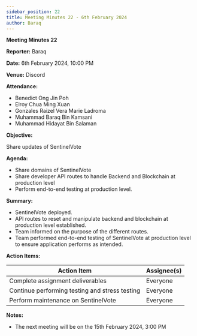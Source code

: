 ```yaml
---
sidebar_position: 22
title: Meeting Minutes 22 - 6th February 2024
author: Baraq
---
```


**Meeting Minutes 22**

**Reporter:** Baraq

**Date:** 6th February 2024, 10:00 PM

**Venue:** Discord

**Attendance:**

- Benedict Ong Jin Poh
- Elroy Chua Ming Xuan
- Gonzales Raizel Vera Marie Ladroma
- Muhammad Baraq Bin Kamsani
- Muhammad Hidayat Bin Salaman

**Objective:**

Share updates of SentinelVote 

**Agenda:**

- Share domains of SentinelVote 
- Share developer API routes to handle Backend and Blockchain at production level 
- Perform end-to-end testing at production level.

**Summary:**

- SentinelVote deployed. 
- API routes to reset and manipulate backend and blockchain at production level established. 
- Team informed on the purpose of the different routes. 
- Team performed end-to-end testing of SentinelVote at production level to ensure application performs as intended. 

**Action Items:**

| Action Item                                     | Assignee(s) |
| ----------------------------------------------- | ----------- |
| Complete assignment deliverables                | Everyone    |
| Continue performing testing and stress testing  | Everyone    |
| Perform maintenance on SentinelVote             | Everyone    |

**Notes:**

- The next meeting will be on the 15th February 2024, 3:00 PM
